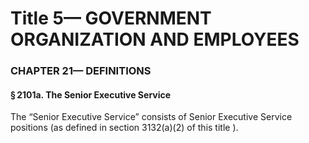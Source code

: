 
# Title 5— GOVERNMENT ORGANIZATION AND EMPLOYEES
### CHAPTER 21— DEFINITIONS
#### § 2101a. The Senior Executive Service

The “Senior Executive Service” consists of Senior Executive Service positions (as defined in section 3132(a)(2) of this title ).
